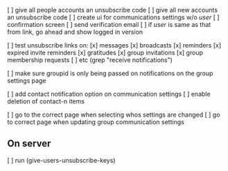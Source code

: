 [ ] give all people accounts an unsubscribe code
[ ] give all new accounts an unsubscribe code
[ ] create ui for communications settings w/o *user*
[ ] confirmation screen
[ ] send verification email
[ ] if *user* is same as that from link, go ahead and show logged in
version

[ ] test unsubscribe links on:
    [x] messages
    [x] broadcasts
    [x] reminders
    [x] expired invite reminders
    [x] gratitudes
    [x] group invitations
    [x] group membership requests
    [ ] etc
    (grep "receive notifications")

[ ] make sure groupid is only being passed on notifications on the group settings page

[ ] add contact notification option on communication settings
[ ] enable deletion of contact-n items

[ ] go to the correct page when selecting whos settings are changed
[ ] go to correct page when updating group communication settings


## On server
[ ] run (give-users-unsubscribe-keys)
